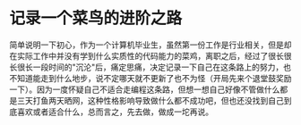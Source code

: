 # 记录一个菜鸟的进阶之路
简单说明一下初心，作为一个计算机毕业生，虽然第一份工作是行业相关，但是却在实际工作中并没有学到什么实质性的代码能力的菜鸡，离职之后，经过了很长很长很长一段时间的"沉沦"后，痛定思痛，决定记录一下自己在这条路上的努力，也不知道能走到什么地步，说不定哪天就不更新了也不为怪（开局先来个退堂鼓奖励一下）。因为一度怀疑自己不适合走编程这条路，但想一想自己好像不管做什么都是三天打鱼两天晒网，这种性格影响导致做什么都不成功吧，但也还没找到自己到底喜欢或者适合什么，总而言之，先去做，做成一坨再说。
